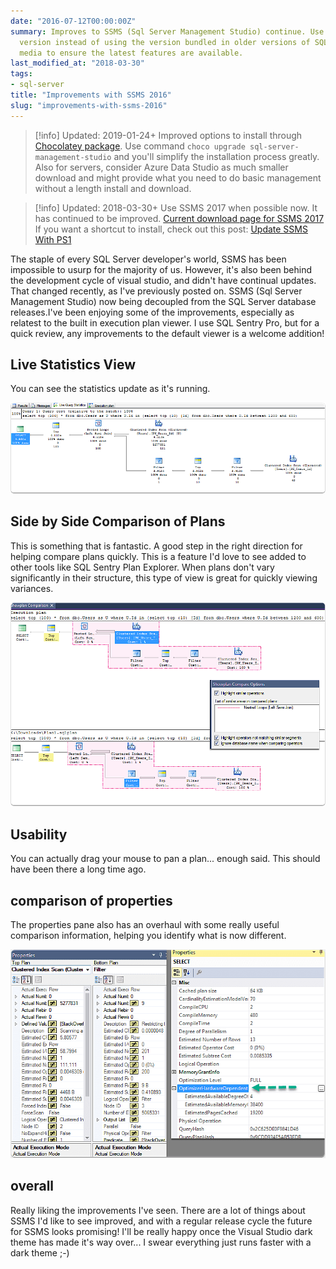 ```yaml
---
date: "2016-07-12T00:00:00Z"
summary: Improves to SSMS (Sql Server Management Studio) continue. Use the latest
  version instead of using the version bundled in older versions of SQL Server Installation
  media to ensure the latest features are available.
last_modified_at: "2018-03-30"
tags:
- sql-server
title: "Improvements with SSMS 2016"
slug: "improvements-with-ssms-2016"
---
```


> [!info] Updated: 2019-01-24+
> Improved options to install through [Chocolatey package](http://bit.ly/2FYyNdS). Use command `choco upgrade sql-server-management-studio` and you'll simplify the installation process greatly.
> Also for servers, consider Azure Data Studio as much smaller download and might provide what you need to do basic management without a length install and download.

> [!info] Updated: 2018-03-30+
> Use SSMS 2017 when possible now. It has continued to be improved. [Current download page for SSMS 2017](http://bit.ly/2uvpSMG)
> If you want a shortcut to install, check out this post: [Update SSMS With PS1]([[2017-07-03-update-ssms-with-ps1]])

The staple of every SQL Server developer's world, SSMS has been impossible to usurp for the majority of us. However, it's also been behind the development cycle of visual studio, and didn't have continual updates. That changed recently, as I've previously posted on. SSMS (Sql Server Management Studio) now being decoupled from the SQL Server database releases.I've been enjoying some of the improvements, especially as relatest to the built in execution plan viewer. I use SQL Sentry Pro, but for a quick review, any improvements to the default viewer is a welcome addition!

## Live Statistics View

You can see the statistics update as it's running.

![Live Statistics View](images/live-statistics-view.png)

## Side by Side Comparison of Plans

This is something that is fantastic. A good step in the right direction for helping compare plans quickly. This is a feature I'd love to see added to other tools like SQL Sentry Plan Explorer.  When plans don't vary significantly in their structure, this type of view is great for quickly viewing variances.

![Side by Side Comparison of Plans](images/side-by-side-comparison-of-plans.png)

## Usability

You can actually drag your mouse to pan a plan... enough said. This should have been there a long time ago.

## comparison of properties

The properties pane also has an overhaul with some really useful comparison information, helping you identify what is now different.

![comparison of properties](images/comparison-of-properties.png)

## overall

Really liking the improvements I've seen. There are a lot of things about SSMS I'd like to see improved, and with a regular release cycle the future for SSMS looks promising!
I'll be really happy once the Visual Studio dark theme has made it's way over... I swear everything just runs faster with a dark theme ;-)
